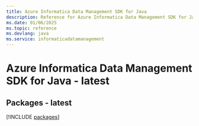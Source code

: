 ```yaml
---
title: Azure Informatica Data Management SDK for Java
description: Reference for Azure Informatica Data Management SDK for Java
ms.date: 01/06/2025
ms.topic: reference
ms.devlang: java
ms.service: informaticadatamanagement
---
```

# Azure Informatica Data Management SDK for Java - latest
## Packages - latest
[!INCLUDE [packages](informatica-data-management-index.md)]